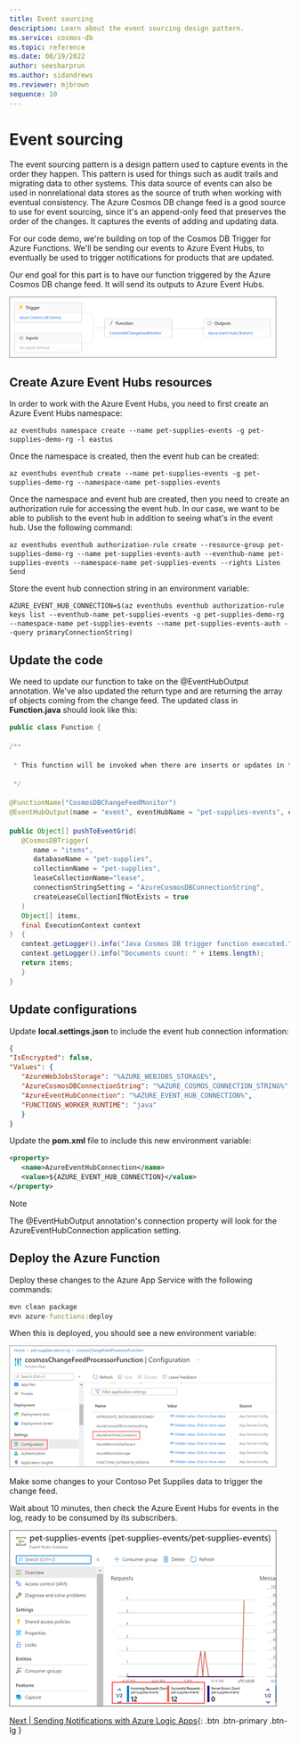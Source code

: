 ```yaml
---
title: Event sourcing
description: Learn about the event sourcing design pattern. 
ms.service: cosmos-db
ms.topic: reference
ms.date: 08/19/2022
author: seesharprun
ms.author: sidandrews
ms.reviewer: mjbrown
sequence: 10
---
```


# Event sourcing

The event sourcing pattern is a design pattern used to capture events in the order they happen. This pattern is used for things such as audit trails and migrating data to other systems. This data source of events can also be used in nonrelational data stores as the source of truth when working with eventual consistency. The Azure Cosmos DB change feed is a good source to use for event sourcing, since it's an append-only feed that preserves the order of the changes. It captures the events of adding and updating data.

For our code demo, we're building on top of the Cosmos DB Trigger for Azure Functions. We'll be sending our events to Azure Event Hubs, to eventually be used to trigger notifications for products that are updated.

Our end goal for this part is to have our function triggered by the Azure Cosmos DB change feed. It will send its outputs to Azure Event Hubs.

![Diagram showing the Azure Cosmos DB trigger.](./media/event-sourcing/cosmos-db-trigger.png)

## Create Azure Event Hubs resources

In order to work with the Azure Event Hubs, you need to first create an Azure Event Hubs namespace:

```azurecli
az eventhubs namespace create --name pet-supplies-events -g pet-supplies-demo-rg -l eastus
```

Once the namespace is created, then the event hub can be created:

```azurecli
az eventhubs eventhub create --name pet-supplies-events -g pet-supplies-demo-rg --namespace-name pet-supplies-events
```

Once the namespace and event hub are created, then you need to create an authorization rule for accessing the event hub. In our case, we want to be able to publish to the event hub in addition to seeing what's in the event hub. Use the following command:

```azurecli
az eventhubs eventhub authorization-rule create --resource-group pet-supplies-demo-rg --name pet-supplies-events-auth --eventhub-name pet-supplies-events --namespace-name pet-supplies-events --rights Listen Send
```

Store the event hub connection string in an environment variable:

```azurecli
AZURE_EVENT_HUB_CONNECTION=$(az eventhubs eventhub authorization-rule keys list --eventhub-name pet-supplies-events -g pet-supplies-demo-rg --namespace-name pet-supplies-events --name pet-supplies-events-auth --query primaryConnectionString)
```

## Update the code

We need to update our function to take on the \@EventHubOutput annotation. We've also updated the return type and are returning the array of objects coming from the change feed. The updated class in **Function.java** should look like this:

```java
public class Function {

/**

 * This function will be invoked when there are inserts or updates in the specified database and collection.

 */

@FunctionName("CosmosDBChangeFeedMonitor")
@EventHubOutput(name = "event", eventHubName = "pet-supplies-events", connection = "AzureEventHubConnection")

public Object[] pushToEventGrid(
   @CosmosDBTrigger(
      name = "items",
      databaseName = "pet-supplies",
      collectionName = "pet-supplies",
      leaseCollectionName="lease",
      connectionStringSetting = "AzureCosmosDBConnectionString",
      createLeaseCollectionIfNotExists = true
   )
   Object[] items,
   final ExecutionContext context
)  {
   context.getLogger().info("Java Cosmos DB trigger function executed.");
   context.getLogger().info("Documents count: " + items.length);
   return items;
   }
}
```

## Update configurations

Update **local.settings.json** to include the event hub connection information:

```json
{
"IsEncrypted": false,
"Values": {
   "AzureWebJobsStorage": "%AZURE_WEBJOBS_STORAGE%",
   "AzureCosmosDBConnectionString": "%AZURE_COSMOS_CONNECTION_STRING%",
   "AzureEventHubConnection": "%AZURE_EVENT_HUB_CONNECTION%",
   "FUNCTIONS_WORKER_RUNTIME": "java"
   }
}
```

Update the **pom.xml** file to include this new environment variable:

```xml
<property>
   <name>AzureEventHubConnection</name>
   <value>${AZURE_EVENT_HUB_CONNECTION}</value>
</property>
```

> [!NOTE]
> The \@EventHubOutput annotation's connection property will look for the AzureEventHubConnection application setting.

## Deploy the Azure Function

Deploy these changes to the Azure App Service with the following commands:

```cmd
mvn clean package
mvn azure-functions:deploy
```

When this is deployed, you should see a new environment variable:

![Screenshot showing the Function App Configuration page.](./media/event-sourcing/function-app-configuration.png)

Make some changes to your Contoso Pet Supplies data to trigger the change feed.

Wait about 10 minutes, then check the Azure Event Hubs for events in the log, ready to be consumed by its subscribers.

![Screenshot showing the Event Hubs Instance Overview page.](./media/event-sourcing/event-hubs-instance-overview.png)

[Next &#124; Sending Notifications with Azure Logic Apps](send-notifications-with-azure-logic-apps.md){: .btn .btn-primary .btn-lg }
